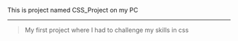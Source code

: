 This is project named CSS_Project on my PC

---

> My first project where I had to challenge my skills in css
